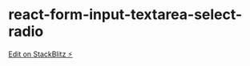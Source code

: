 # react-form-input-textarea-select-radio

[Edit on StackBlitz ⚡️](https://stackblitz.com/edit/react-form-input-textarea-select-radio)
